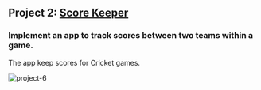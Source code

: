 ## Project 2: [Score Keeper](https://github.com/roger-vanwyk/Project_2_Scorekeeper)
### Implement an app to track scores between two teams within a game.
The app keep scores for Cricket games.

<img src="https://i.ibb.co/NSLXMPs/project-6.jpg" alt="project-6" border="0">
